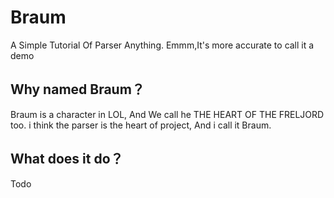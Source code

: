 # Braum
A Simple Tutorial Of Parser Anything.
Emmm,It's more accurate to call it a demo

## Why named Braum？
Braum is a character in LOL, And We call he THE HEART OF THE FRELJORD too.
i think the parser is the heart of project, And i call it Braum.

## What does it do？
Todo
